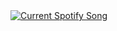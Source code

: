 <a href="https://github.com/tthn0/Spotify-Readme">
  <img src="https://spotify-readme-rosy-three.vercel.app/api" alt="Current Spotify Song">
</a>
